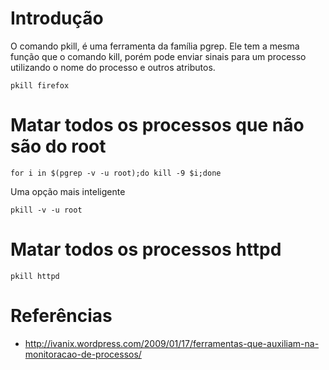 # Introdução
O comando pkill, é uma ferramenta da família pgrep. Ele
tem a mesma função que o comando kill, porém pode enviar
sinais para um processo utilizando o nome do processo e
outros atributos.

    pkill firefox

# Matar todos os processos que não são do root

    for i in $(pgrep -v -u root);do kill -9 $i;done

Uma opção mais inteligente

    pkill -v -u root

# Matar todos os processos httpd

    pkill httpd

# Referências
* http://ivanix.wordpress.com/2009/01/17/ferramentas-que-auxiliam-na-monitoracao-de-processos/
